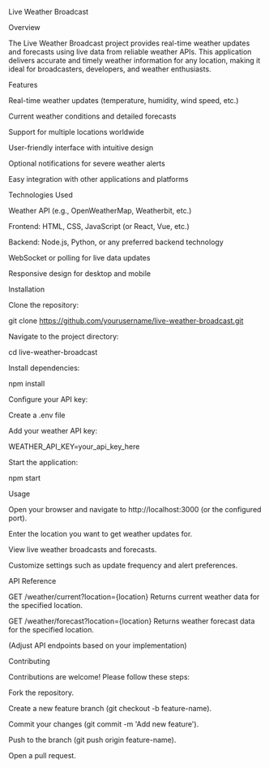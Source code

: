 Live Weather Broadcast

Overview

The Live Weather Broadcast project provides real-time weather updates and forecasts using live data from reliable weather APIs. This application delivers accurate and timely weather information for any location, making it ideal for broadcasters, developers, and weather enthusiasts.

Features

Real-time weather updates (temperature, humidity, wind speed, etc.)

Current weather conditions and detailed forecasts

Support for multiple locations worldwide

User-friendly interface with intuitive design

Optional notifications for severe weather alerts

Easy integration with other applications and platforms

Technologies Used

Weather API (e.g., OpenWeatherMap, Weatherbit, etc.)

Frontend: HTML, CSS, JavaScript (or React, Vue, etc.)

Backend: Node.js, Python, or any preferred backend technology

WebSocket or polling for live data updates

Responsive design for desktop and mobile

Installation

Clone the repository:

git clone https://github.com/yourusername/live-weather-broadcast.git


Navigate to the project directory:

cd live-weather-broadcast


Install dependencies:

npm install


Configure your API key:

Create a .env file

Add your weather API key:

WEATHER_API_KEY=your_api_key_here


Start the application:

npm start

Usage

Open your browser and navigate to http://localhost:3000 (or the configured port).

Enter the location you want to get weather updates for.

View live weather broadcasts and forecasts.

Customize settings such as update frequency and alert preferences.

API Reference

GET /weather/current?location={location}
Returns current weather data for the specified location.

GET /weather/forecast?location={location}
Returns weather forecast data for the specified location.

(Adjust API endpoints based on your implementation)

Contributing

Contributions are welcome! Please follow these steps:

Fork the repository.

Create a new feature branch (git checkout -b feature-name).

Commit your changes (git commit -m 'Add new feature').

Push to the branch (git push origin feature-name).

Open a pull request.
